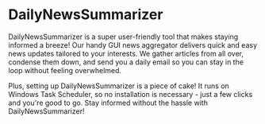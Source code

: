 # DailyNewsSummarizer
DailyNewsSummarizer is a super user-friendly tool that makes staying informed a breeze! Our handy GUI news aggregator delivers quick and easy news updates tailored to your interests. We gather articles from all over, condense them down, and send you a daily email so you can stay in the loop without feeling overwhelmed.

Plus, setting up DailyNewsSummarizer is a piece of cake! It runs on Windows Task Scheduler, so no installation is necessary - just a few clicks and you're good to go. Stay informed without the hassle with DailyNewsSummarizer!
